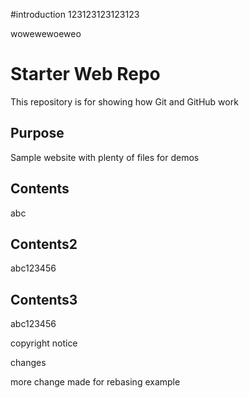 #introduction
123123123123123

wowewewoeweo

# Starter Web Repo

This repository is for showing how Git and GitHub work

## Purpose

Sample website with plenty of files for demos

## Contents

abc


## Contents2

abc123456

## Contents3

abc123456

copyright notice

changes

more change made for rebasing example